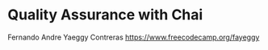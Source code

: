 # Quality Assurance with Chai

Fernando Andre Yaeggy Contreras
https://www.freecodecamp.org/fayeggy
